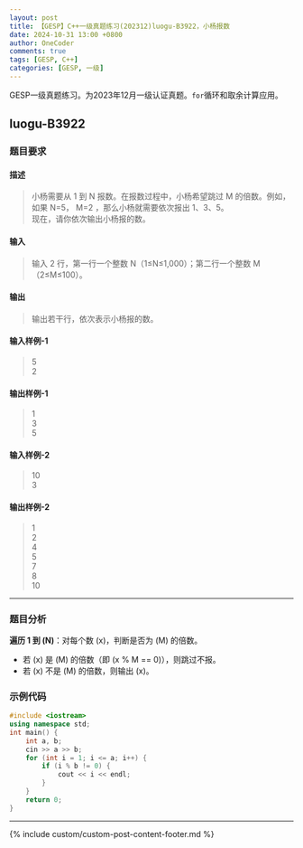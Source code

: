 ```yaml
---
layout: post
title: 【GESP】C++一级真题练习(202312)luogu-B3922，小杨报数
date: 2024-10-31 13:00 +0800
author: OneCoder
comments: true
tags: [GESP, C++]
categories: [GESP, 一级]
---
```

GESP一级真题练习。为2023年12月一级认证真题。`for`循环和取余计算应用。

<!--more-->

## luogu-B3922

### 题目要求

#### 描述

>小杨需要从 1 到 N 报数。在报数过程中，小杨希望跳过 M 的倍数。例如，如果 N=5， M=2 ，那么小杨就需要依次报出 1、3、5。  
>现在，请你依次输出小杨报的数。

#### 输入

>输入 2 行，第一行一个整数 N（1≤N≤1,000）；第二行一个整数 M（2≤M≤100）。

#### 输出

>输出若干行，依次表示小杨报的数。

#### 输入样例-1

>5  
>2

#### 输出样例-1

>1  
>3  
>5

#### 输入样例-2

>10  
>3  

#### 输出样例-2

>1  
>2  
>4  
>5  
>7  
>8  
>10

---

### 题目分析

**遍历 1 到 \(N\)**：对每个数 \(x\)，判断是否为 \(M\) 的倍数。

- 若 \(x\) 是 \(M\) 的倍数（即 \(x % M == 0\)），则跳过不报。
- 若 \(x\) 不是 \(M\) 的倍数，则输出 \(x\)。

### 示例代码

```cpp
#include <iostream>
using namespace std;
int main() {
    int a, b;
    cin >> a >> b;
    for (int i = 1; i <= a; i++) {
        if (i % b != 0) {
            cout << i << endl;
        }
    }
    return 0;
}
```

---

{% include custom/custom-post-content-footer.md %}
